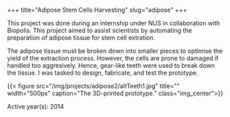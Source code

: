 +++
title="Adipose Stem Cells Harvesting"
slug="adipose"
+++


This project was done during an internship under NUS in collaboration with Biopolis. This project aimed to assist scientists by automating the preparation of adipose tissue for stem cell extration.

The adipose tissue must be broken down into smaller pieces to optimise the yield of the extraction process. However, the cells are prone to damaged if handled too aggresively. Hence, gear-like teeth were used to break down the tissue. I was tasked to design, fabricate, and test the prototype.

{{< figure src="/img/projects/adipose2/altTeeth1.jpg" title="" width="500px" caption="The 3D-printed prototype." class="img_center">}}

Active year(s): 2014
